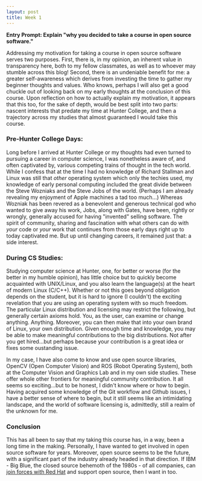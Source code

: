 ```yaml
---
layout: post
title: Week 1
---
```



**Entry Prompt: Explain "why you decided to take a course in open source software."**

Addressing my motivation for taking a course in open source software serves two purposes. First, there is, in my opinion, an inherent value in transparency here, both to my fellow classmates, as well as to whoever may stumble across this blog! Second, there is an undeniable benefit for me: a greater self-awareness which derives from investing the time to gather my beginner thoughts and values. Who knows, perhaps I will also get a good chuckle out of looking back on my early thoughts at the conclusion of this course. Upon reflection on how to actually explain my motivation, it appears that this too, for the sake of depth, would be best split into two parts: nascent interests that predate my time at Hunter College, and then a trajectory across my studies that almost guaranteed I would take this course. 

### Pre-Hunter College Days:
Long before I arrived at Hunter College or my thoughts had even turned to pursuing a career in computer science, I was nonetheless aware of, and often captivated by, various competing trains of thought in the tech world. While I confess that at the time I had no knowledge of Richard Stallman and Linux was still that *other* operating system which only the techies used, my knowledge of early personal computing included the great divide between the Steve Wozniaks and the Steve Jobs of the world. (Perhaps I am already revealing my enjoyment of Apple machines a tad too much...) Whereas Wozniak has been revered as a benevolent and generous technical god who wanted to give away his work, Jobs, along with Gates, have been, rightly or wrongly, generally accused for having "invented" selling software. The spirit of community, sharing and fascination with what others can do with *your* code or *your* work that continues from those early days right up to today captivated me. But up until changing careers, it remained just that: a side interest.

### During CS Studies:
Studying computer science at Hunter, one, for better or worse (for the better in my humble opinion), has little choice but to quickly become acquainted with UNIX/Linux, and you also learn the language(s) at the heart of modern Linux (C/C++). Whether or not this goes beyond obligation depends on the student, but it is hard to ignore (I couldn't) the exciting revelation that you are using an operating system with so much freedom. The particular Linux distribution and licensing may restrict the following, but generally certain axioms hold. You, as the user, can examine or change anything. Anything. Moreover, you can then make that into your own brand of Linux, your own distribution. Given enough time and knowledge, you may be able to make meaningful contributions to the big distributions. Not after you get hired...but perhaps because your contribution is a great idea or fixes some oustanding issue. 

In my case, I have also come to know and use open source libraries, OpenCV (Open Computer Vision) and ROS (Robot Operating System), both at the Computer Vision and Graphics Lab and in my own side studies. These offer whole other frontiers for meaningful community contribution. It all seems so exciting...but to be honest, I didn't know where or how to begin. Having acquired some knowledge of the Git workflow and Github issues, I have a better sense of where to begin, but it still seems like an intimidating landscape, and the world of software licensing is, admittedly, still a realm of the unknown for me. 

### Conclusion
This has all been to say that my taking this course has, in a way, been a long time in the making. Personally, I have wanted to get involved in open source software for years. Moreover, open source seems to be the future, with a significant part of the industry already headed in that direction. If IBM - Big Blue, the closed source behemoth of the 1980s - of all companies, can [join forces with Red Hat](https://www.ibm.com/cloud/redhat) and support open source, then I want in too.